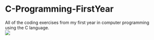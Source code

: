 # C-Programming-FirstYear
All of the coding exercises from my first year in computer programming using the C language.
<br>
<img src="https://i.pinimg.com/564x/f8/92/27/f89227c0e1d1a57fc9544520ecbf8d7b.jpg">
